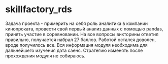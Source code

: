 # skillfactory_rds
Задача проекта - примерить на себя роль аналитика в компании кинопроката, провести свой первый анализ данных с помощью pandas, принять участие в соревновании.
На все вопросы викторины ответил правильно, получается набрал 27 баллов.
Работой остался доволен, вроде получилось все. 
Вся информация модуля необходима для дальнейшего изучения дата саенс.
Стратегию изменять после прохождения модуля не собираюсь.
